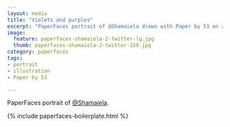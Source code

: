 ```yaml
---
layout: media
title: "Violets and purples"
excerpt: "PaperFaces portrait of @Shamaiela drawn with Paper by 53 on an iPad."
image: 
  feature: paperfaces-shamaiela-2-twitter-lg.jpg
  thumb: paperfaces-shamaiela-2-twitter-150.jpg
category: paperfaces
tags: 
- portrait
- illustration
- Paper by 53

---
```


PaperFaces portrait of [@Shamaiela](http://twitter.com/Shamaiela).

{% include paperfaces-boilerplate.html %}